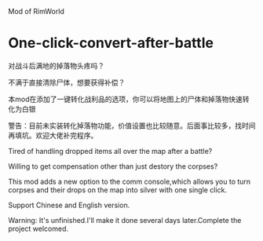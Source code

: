 Mod of RimWorld

# One-click-convert-after-battle

对战斗后满地的掉落物头疼吗？

不满于直接清除尸体，想要获得补偿？

本mod在添加了一键转化战利品的选项，你可以将地图上的尸体和掉落物快速转化为白银

警告：目前未实装转化掉落物功能，价值设置也比较随意。后面事比较多，找时间再填坑。欢迎大佬补完程序。

Tired of handling dropped items all over the map after a battle?

Willing to get compensation other than just destory the corpses?	

This mod adds a new option to the comm console,which allows you to turn corpses and their drops on the map into silver with one single click.

Support Chinese and English version.

Warning: It's unfinished.I'll make it done several days later.Complete the project welcomed.
